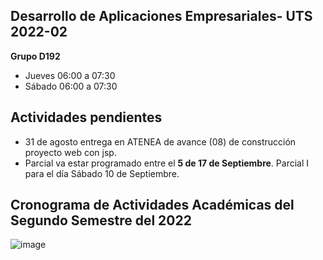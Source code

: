 ## Desarrollo de Aplicaciones Empresariales- UTS 2022-02


**Grupo D192**

- Jueves  06:00 a 07:30  
- Sábado  06:00 a 07:30


## Actividades pendientes
- 31 de agosto entrega en ATENEA de avance (08) de construcción proyecto web con jsp.
- Parcial va estar programado entre el **5 de 17 de Septiembre**. Parcial I para el día Sábado 10 de Septiembre. 

## Cronograma de Actividades Académicas del Segundo Semestre del 2022 

![image](https://user-images.githubusercontent.com/31961588/184508750-a3f3fe1f-0707-47f8-84d7-6a0b23e57162.png)

